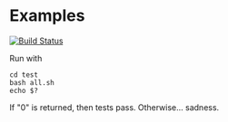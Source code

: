 # Examples

[![Build Status](https://travis-ci.org/timm/lua.svg?branch=master)](https://travis-ci.org/timm/lua)

Run with 

    cd test
    bash all.sh
    echo $?

If "0" is returned, then tests pass. Otherwise... sadness.


